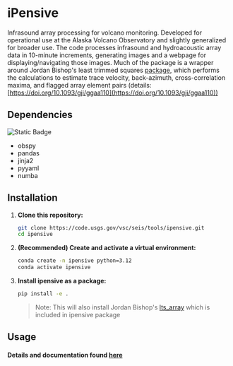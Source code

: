 # iPensive
Infrasound array processing for volcano monitoring. Developed for operational use at the Alaska Volcano Observatory and slightly generalized for broader use. The code processes infrasound and hydroacoustic array data in 10-minute increments, generating images and a webpage for displaying/navigating those images. Much of the package is a wrapper around Jordan Bishop's least trimmed squares [package](https://uaf-lts-array.readthedocs.io/en/master/index.html#), which performs the calculations to estimate trace velocity, back-azimuth, cross-correlation maxima, and flagged array element pairs (details: [https://doi.org/10.1093/gji/ggaa110](https://doi.org/10.1093/gji/ggaa110))

## Dependencies
![Static Badge](https://img.shields.io/badge/3.10%20%7C%203.11%20%7C%203.12%20%7C%203.13-blue?label=Python)

- obspy
- pandas
- jinja2
- pyyaml
- numba


## Installation

1. **Clone this repository:**
    ```bash
    git clone https://code.usgs.gov/vsc/seis/tools/ipensive.git
    cd ipensive
    ```

2. **(Recommended) Create and activate a virtual environment:**
    ```bash
    conda create -n ipensive python=3.12
    conda activate ipensive
    ```

3. **Install ipensive as a package:**
    ```bash
    pip install -e .
    ```

    >Note: This will also install Jordan Bishop's [lts_array](https://github.com/uafgeotools/lts_array) which is included in ipensive package

## Usage 
#### Details and documentation found [here](/docs/index.md)